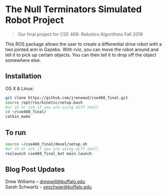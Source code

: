 # The Null Terminators Simulated Robot Project
> Our final project for CSE 468: Robotics Algorithms Fall 2019

This ROS package allows the user to create a differential drive robot with a two jointed arm in Gazebo. With rviz, you can move the robot around and tell it to pick up certain objects. You can then tell it to drop off the object somewhere else. 

## Installation

OS X & Linux:

```sh
git clone https://github.com/jreneew2/cse468_final.git
source /opt/ros/kinetic/setup.bash 
#or sh or zsh if you are using diff shell
cd ~/cse468_final/
catkin_make
```

## To run

```sh
source ~/cse468_final/devel/setup.sh
#or sh or zsh if you are using diff shell
roslaunch cse468_final_bot main.launch
```

## Blog Post Updates

Drew Williams – drewwill@buffalo.edu \
Sarah Schwartz – seschwar@buffalo.edu